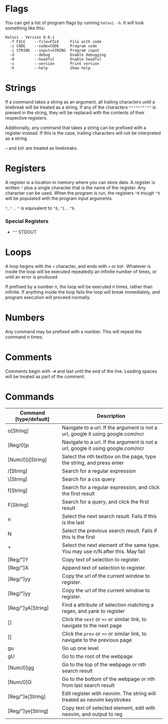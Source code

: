 # Flags

You can get a list of program flags by running `halovi -h`. It will look something like this:

```
Halovi - Version 0.0.1
  -f FILE    --file=FILE     File with code
  -c CODE    --code=CODE     Program code
  -i STRING  --input=STRING  Program input
  -d         --debug         Enable debugging
  -H         --headful       Enable headful
  -v         --version       Print version
  -h         --help          Show help
```

# Strings

If a command takes a string as an argument, all trailing characters until a linebreak will be treated as a string. If any of the characters `⁰¹²³⁴⁵⁶⁷⁸⁹` is present in the string, they will be replaced with the contents of their respective registers.

Additionally, any command that takes a string can be prefixed with a register instead. If this is the case, trailing characters will not be interpreted as a string.

`⏎` and `EOF` are treated as linebreaks.

# Registers

A register is a location in memory where you can store data. A register is written `"` plus a single character that is the name of the register. Any character can be used.
When the program is run, the registers `"0` trough `"9` will be populated with the program input arguments.

`⁰`, `¹` .. `⁹` is equivalent to `"0`, `"1` .. `"9`.

### Special Registers

* `""` STDOUT

# Loops

A loop begins with the `<` character, and ends with `>` or `EOF`. Whatever is inside the loop will be executed repeatedly an infinite number of times, or until an error is produced.

If prefixed by a number n, the loop will be executed n times, rather than infinite. If anything inside the loop fails the loop will break immediately, and program execution will proceed normally.

# Numbers

Any command may be prefixed with a number. This will repeat the command n times.

# Comments

Comments begin with `~#` and last until the end of the line. Leading spaces will be treated as part of the comment.

# Commands

| Command [type/default] | Description                                                                     |
|------------------------|---------------------------------------------------------------------------------|
| o[String]              | Navigate to a url. If the argument is not a url, google it using google.com/ncr |
| [Reg/0]p               | Navigate to a url. If the argument is not a url, google it using google.com/ncr |
| [Num/0]i[String]       | Select the nth textbox on the page, type the string, and press enter            |
| /[String]              | Search for a regular expression                                                 |
| \\[String]             | Search for a css query                                                          |
| f[String]              | Search for a regular expression, and click the first result                     |
| F[String]              | Search for a query, and click the first result                                  |
| n                      | Select the next search result. Fails if this is the last                        |
| N                      | Select the previous search result. Fails if this is the first                   |
| *                      | Select the next element of the same type. You may use n/N after this. May fail  |
| [Reg/"]Y               | Copy text of selection to register.                                             |
| [Reg/"]A               | Append text of selection to register.                                           |
| [Reg/"]yy              | Copy the url of the current window to register.                                 |
| [Reg/"]yy              | Copy the url of the current window to register.                                 |
| [Reg/"]yA[String]      | Find a attribute of selection matching a regex, and yank to register            |
| ]]                     | Click the `next` or `>>` or similar link, to navigate to the next page          |
| [[                     | Click the `prev` or `<<` or similar link, to navigate to the previous page      |
| gu                     | Go up one level                                                                 |
| gU                     | Go to the root of the webpage                                                   |
| [Num/0]gg              | Go to the top of the webpage or nth search result                               |
| [Num/0]G               | Go to the bottom of the webpage or nth from last search result                  |
| [Reg/"]e[String]       | Edit register with neovim. The string will treated as neovim keystrokes         |
| [Reg/"]ye[String]      | Copy text of selected element, edit with neovim, and output to reg              |
